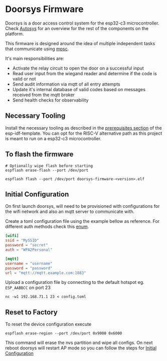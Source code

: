 <!-- vim: set tw=80: -->

# Doorsys Firmware

Doorsys is a door access control system for the esp32-c3 microcontroller.
Check [Autosys](https://github.com/fabiojmendes/autosys) for an overview
for the rest of the components on the platform.

This firmware is designed around the idea of multiple independent tasks that
communicate using [mpsc](https://doc.rust-lang.org/std/sync/mpsc/index.html).

It's main responsibilities are:

- Activate the relay circuit to open the door on a successful input
- Read user input from the wiegand reader and determine if the code is valid or
  not
- Send audit information via mqtt of all entry attempts
- Update it's internal database of valid codes based on messages received from
the mqtt broker
- Send health checks for observability

## Necessary Tooling

Install the necessary tooling as described in the [prerequisites section](https://github.com/esp-rs/esp-idf-template#prerequisites)
of the esp-idf-template. You can opt for the RISC-V alternative path as this
project is meant to run on a esp32-c3 microcontroller.

## To flash the firmware

```shell
# Optionally wipe flash before starting
espflash erase-flash --port /dev/port

espflash flash --port /dev/port doorsys-firmware-<version>.elf
```

## Initial Configuration

On first launch doorsys, will need to be provisioned with configurations for the
wifi network and also an mqtt server to communicate with.

Create a toml configuration file using the example bellow as reference. For
different auth methods check this
[enum](https://github.com/esp-rs/embedded-svc/blob/d4d86fcbc69f8a0a41b9ad735824c6ce22b1febe/src/wifi.rs#L28).

```toml
[wifi]
ssid = "MySSID"
password = "secret"
auth = "WPA2Personal"

[mqtt]
username = "username"
password = "password"
url = "mqtt://mqtt.example.com:1883"
```

Upload a configuration file by connecting
to the default hotspot eg. `ESP_AABBCC` on port 23

```shell
nc -w1 192.168.71.1 23 < config.toml
```

## Reset to Factory

To reset the device configuration execute

```shell
espflash erase-region --port /dev/port 0x9000 0x6000
```

This command will erase the nvs partition and wipe all configs. On next reboot
doorsys will restart AP mode so you can follow the steps for [Initial
Configuration](#initial-configuration)
